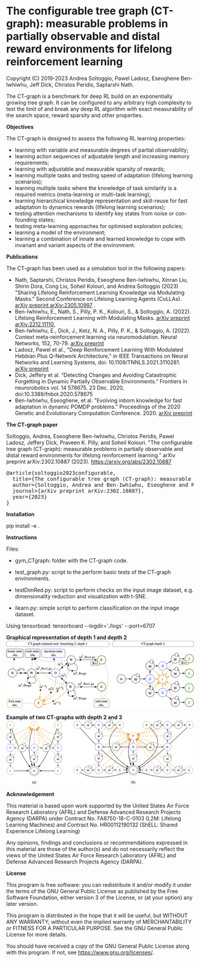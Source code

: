 <H1>The configurable tree graph (CT-graph): measurable problems in partially observable and distal reward environments for lifelong reinforcement learning</H1>

Copyright (C) 2019-2023 Andrea Soltoggio, Pawel Ladosz, Eseoghene Ben-Iwhiwhu, Jeff Dick, Christos Peridis, Saptarshi Nath.

The CT-graph is a benchmark for deep RL build on an exponentially growing tree graph. It can be configured to any arbitrary high complexity to test the limit of and break any deep RL algorithm with exact measurability of the search space, reward sparsity and other properties.

<b>Objectives</b>

The CT-graph is designed to assess the following RL learning properties:
<ul>
<li>learning with variable and measurable degrees of partial observability;
<li>learning action sequences of adjustable length and increasing memory
requirements;
<li>learning with adjustable and measurable sparsity of rewards;
<li>learning multiple tasks and testing speed of adaptation (lifelong learning scenarios);
<li>learning multiple tasks where the knowledge of task similarity is a
required metrics (meta-learning or multi-task learning);
<li>learning hierarchical knowledge representation and skill-reuse for fast
adaptation to dynamics rewards (lifelong learning scenarios);
<li>testing attention mechanisms to identify key states from noise or con-
founding states;
<li>testing meta-learning approaches for optimised exploration policies;
<li>learning a model of the environment;
<li>learning a combination of innate and learned knowledge to cope with
invariant and variant aspects of the environment.
</ul>

<b>Publications</b>

The CT-graph has been used as a simulation tool in the following papers:

<ul>
          <li>Nath, Saptarshi, Christos Peridis, Eseoghene Ben-Iwhiwhu, Xinran Liu, Shirin Dora, Cong Liu, Soheil Kolouri, and Andrea Soltoggio (2023) "Sharing Lifelong Reinforcement Learning Knowledge via Modulating Masks." Second Conference on Lifelong Learning Agents (CoLLAs). <a href="https://arxiv.org/abs/2305.10997">arXiv preprint arXiv:2305.10997<a> .
          <li>Ben-Iwhiwhu, E., Nath, S., Pilly, P. K., Kolouri, S., & Soltoggio, A. (2022). Lifelong Reinforcement Learning with Modulating Masks. <a href="https://arxiv.org/abs/2212.11110">arXiv preprint arXiv:2212.11110.</a>
          <li>Ben-Iwhiwhu, E., Dick, J., Ketz, N. A., Pilly, P. K., & Soltoggio, A. (2022). Context meta-reinforcement learning via neuromodulation. Neural Networks, 152, 70-79. <a href="https://arxiv.org/abs/2111.00134">arXiv preprint</a>
<li>Ladosz, Pawel et al., "Deep Reinforcement Learning With Modulated Hebbian Plus Q-Network Architecture," in IEEE Transactions on Neural Networks and Learning Systems, doi: 10.1109/TNNLS.2021.3110281. <a href="https://arxiv.org/abs/1909.09902">arXiv preprint</a>
<li>Dick, Jeffery et al. “Detecting Changes and Avoiding Catastrophic Forgetting in Dynamic Partially Observable Environments.” Frontiers in neurorobotics vol. 14 578675. 23 Dec. 2020, doi:10.3389/fnbot.2020.578675         
<li>Ben-Iwhiwhu, Eseoghene, et al. "Evolving inborn knowledge for fast adaptation in dynamic POMDP problems." Proceedings of the 2020 Genetic and Evolutionary Computation Conference. 2020. <a href="https://arxiv.org/abs/2004.12846">arXiv preprint</a>
</ul>

<b>The CT-graph paper</b>

Soltoggio, Andrea, Eseoghene Ben-Iwhiwhu, Christos Peridis, Pawel Ladosz, Jeffery Dick, Praveen K. Pilly, and Soheil Kolouri. "The configurable tree graph (CT-graph): measurable problems in partially observable and distal reward environments for lifelong reinforcement learning." arXiv preprint arXiv:2302.10887 (2023). <a href="https://arxiv.org/abs/2302.10887">https://arxiv.org/abs/2302.10887</a>

<pre>
@article{soltoggio2023configurable,
  title={The configurable tree graph (CT-graph): measurable problems in partially observable and distal reward environments for lifelong reinforcement learning},
  author={Soltoggio, Andrea and Ben-Iwhiwhu, Eseoghene and Peridis, Christos and Ladosz, Pawel and Dick, Jeffery and Pilly, Praveen K and Kolouri, Soheil},
  journal={arXiv preprint arXiv:2302.10887},
  year={2023}
}
</pre>

<b>Installation</b>

pip install -e .

<b>Instructions</b>

Files:

- gym_CTgraph: folder with the CT-graph code.

- test_graph.py: script to the perform basic tests of the CT-graph environments.

- testDimRed.py: script to perform checks on the input image dataset, e.g. dimensionality reduction and visualization with t-SNE.

- ilearn.py: simple script to perform classification on the input image dataset.

Using tensorboad:
tensorboard --logdir='./logs' --port=6707

<b>Graphical representation of depth 1 and depth 2</b><br>
![Figure](minimal-ct-graph.png)

<b> Example of two CT-graphs with depth 2 and 3</b><br>
![Figure](ctgraphsD2D3.png)

<b>Acknowledgement</b>

This material is based upon work supported by the United States Air Force Research Laboratory (AFRL) and Defense Advanced Research Projects Agency (DARPA) under Contract No. FA8750-18-C-0103 (L2M: Lifelong Learning Machines) and Contract No. HR00112190132 (ShELL: Shared Experience Lifelong Learning)

Any opinions, findings and conclusions or recommendations expressed in this material are those of the author(s) and do not necessarily reflect the views of the United States Air Force Research Laboratory (AFRL) and Defense Advanced Research Projects Agency (DARPA).

<b>License</b>

This program is free software: you can redistribute it and/or modify it under the terms of the GNU General Public License as published by the Free Software Foundation, either version 3 of the License, or (at your option) any later version.

This program is distributed in the hope that it will be useful, but WITHOUT ANY WARRANTY; without even the implied warranty of MERCHANTABILITY or FITNESS FOR A PARTICULAR PURPOSE.  See the GNU General Public License for more details.

You should have received a copy of the GNU General Public License along with this program.  If not, see <https://www.gnu.org/licenses/>.
